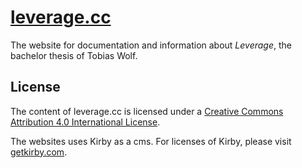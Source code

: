 # [leverage.cc](https://leverage.cc)
The website for documentation and information about *Leverage*, the bachelor thesis of Tobias Wolf.

## License
The content of leverage.cc is licensed under a [Creative Commons Attribution 4.0 International License](http://creativecommons.org/licenses/by/4.0/).

The websites uses Kirby as a cms. For licenses of Kirby, please visit [getkirby.com](http://getkirby.com).
